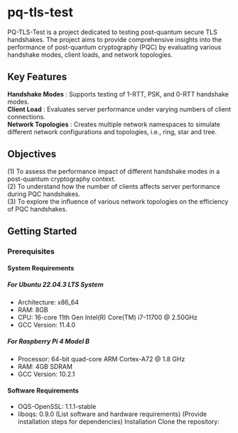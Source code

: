 # pq-tls-test

PQ-TLS-Test is a project dedicated to testing post-quantum secure TLS handshakes. The project aims to provide comprehensive insights into the performance of post-quantum cryptography (PQC) by evaluating various handshake modes, client loads, and network topologies.

## Key Features
**Handshake Modes** : Supports testing of 1-RTT, PSK, and 0-RTT handshake modes.  
**Client Load** : Evaluates server performance under varying numbers of client connections.  
**Network Topologies** : Creates multiple network namespaces to simulate different network configurations and topologies, i.e., ring, star and tree.

## Objectives
(1) To assess the performance impact of different handshake modes in a post-quantum cryptography context.  
(2) To understand how the number of clients affects server performance during PQC handshakes.  
(3) To explore the influence of various network topologies on the efficiency of PQC handshakes.  

## Getting Started
### Prerequisites

#### System Requirements
##### For Ubuntu 22.04.3 LTS System
* Architecture: x86_64
* RAM: 8GB
* CPU: 16-core 11th Gen Intel(R) Core(TM) i7-11700 @ 2.50GHz
* GCC Version: 11.4.0
##### For Raspberry Pi 4 Model B
* Processor: 64-bit quad-core ARM Cortex-A72 @ 1.8 GHz
* RAM: 4GB SDRAM
* GCC Version: 10.2.1
#### Software Requirements
* OQS-OpenSSL: 1.1.1-stable
* liboqs: 0.9.0
(List software and hardware requirements)
(Provide installation steps for dependencies)
Installation
Clone the repository:
